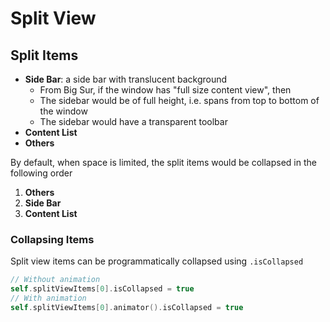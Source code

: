# Split View

## Split Items

- **Side Bar**: a side bar with translucent background
  - From Big Sur, if the window has "full size content view", then
  - The sidebar would be of full height, i.e. spans from top to bottom of the
    window
  - The sidebar would have a transparent toolbar
- **Content List**
- **Others**

By default, when space is limited, the split items would be collapsed in the
following order

1. **Others**
2. **Side Bar**
3. **Content List**

### Collapsing Items

Split view items can be programmatically collapsed using `.isCollapsed`

```swift
// Without animation
self.splitViewItems[0].isCollapsed = true
// With animation
self.splitViewItems[0].animator().isCollapsed = true
```

